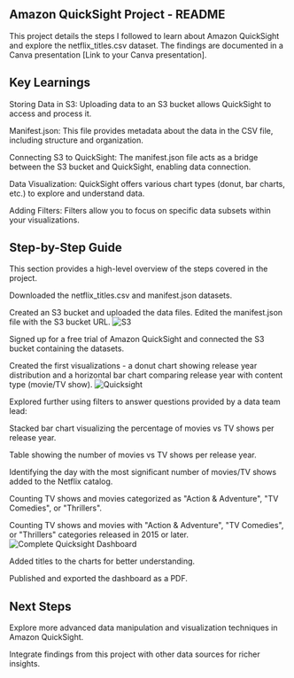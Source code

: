 ## Amazon QuickSight Project - README

This project details the steps I followed to learn about Amazon QuickSight and explore the netflix_titles.csv dataset. The findings are documented in a Canva presentation [Link to your Canva presentation].

## Key Learnings

Storing Data in S3: Uploading data to an S3 bucket allows QuickSight to access and process it.

Manifest.json: This file provides metadata about the data in the CSV file, including structure and organization.

Connecting S3 to QuickSight: The manifest.json file acts as a bridge between the S3 bucket and QuickSight, enabling data connection.

Data Visualization: QuickSight offers various chart types (donut, bar charts, etc.) to explore and understand data.

Adding Filters: Filters allow you to focus on specific data subsets within your visualizations.

## Step-by-Step Guide

This section provides a high-level overview of the steps covered in the project.

Downloaded the netflix_titles.csv and manifest.json datasets.

Created an S3 bucket and uploaded the data files. Edited the manifest.json file with the S3 bucket URL.
![S3](https://github.com/njange/AWS-Quicksight-Netflix-data/assets/128843179/9023ca36-b478-44bb-a968-54197a22f50c)


Signed up for a free trial of Amazon QuickSight and connected the S3 bucket containing the datasets.

Created the first visualizations - a donut chart showing release year distribution and a horizontal bar chart comparing release year with content type (movie/TV show).
![Quicksight](https://github.com/njange/AWS-Quicksight-Netflix-data/assets/128843179/525afc62-e5f6-4ef0-a308-02522c2d4f43)


Explored further using filters to answer questions provided by a data team lead:

Stacked bar chart visualizing the percentage of movies vs TV shows per release year.

Table showing the number of movies vs TV shows per release year.

Identifying the day with the most significant number of movies/TV shows added to the Netflix catalog.

Counting TV shows and movies categorized as "Action & Adventure", "TV Comedies", or "Thrillers".

Counting TV shows and movies with "Action & Adventure", "TV Comedies", or "Thrillers" categories released in 2015 or later.
![Complete Quicksight Dashboard](https://github.com/njange/AWS-Quicksight-Netflix-data/assets/128843179/e5635ba4-53a6-438b-9ce9-7919c6f1ab13)


Added titles to the charts for better understanding.

Published and exported the dashboard as a PDF.

## Next Steps

Explore more advanced data manipulation and visualization techniques in Amazon QuickSight.

Integrate findings from this project with other data sources for richer insights.
